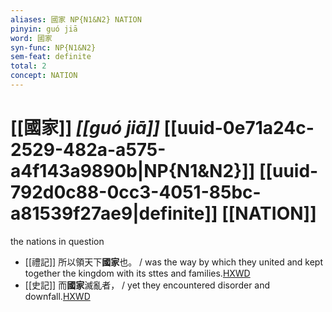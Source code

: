 ```yaml
---
aliases: 國家 NP{N1&N2} NATION
pinyin: guó jiā
word: 國家
syn-func: NP{N1&N2}
sem-feat: definite
total: 2
concept: NATION 
---
```

# [[國家]] *[[guó jiā]]*  [[uuid-0e71a24c-2529-482a-a575-a4f143a9890b|NP{N1&N2}]] [[uuid-792d0c88-0cc3-4051-85bc-a81539f27ae9|definite]] [[NATION]]
the nations in question
 - [[禮記]] 所以領天下**國家**也。 / was the way by which they united and kept together the kingdom with its sttes and families.[HXWD](https://hxwd.org/textview.html?location=KR1d0052_tls_025-16a.1)
 - [[史記]] 而**國家**滅亂者， / yet they encountered disorder and downfall.[HXWD](https://hxwd.org/textview.html?location=KR2a0001_tls_079-31a.17)